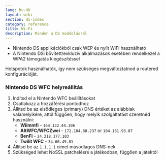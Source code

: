 ```yaml
---
lang: hu-HU
layout: wiki
section: ds-index
category: reference
title: Wi-Fi
description: Minden a DS moddolásról
---
```


- Nintendo DS applikációkból csak WEP és nyílt WiFi használható
- A Nintendo DSi bővített/exkluzív alkalmazások esetében rendelkezel a WPA2 támogatás kiegészítéssel

Hotspotok használhatók, így nem szükséges megváltoztatnod a routered konfigurációját.

### Nintendo DS WFC helyreállítás

1. Indítsd el a Nintendo WFC beállításokat
1. Csatlakozz a hozzáférési pontodhoz
1. Állítsd be az elsődleges (primary) DNS értéket az alábbiak valamelyikére, attól függően, hogy melyik szolgáltatást szeretnéd használni:
   - **Wiimmfi** - `164.132.44.106`
   - **AltWFC/WFCZwei** - `172.104.88.237` or `104.131.93.87`
   - **BenFi** - `24.218.177.103`
   - **Twilit WFC** - `34.66.49.81`
1. Állítsd be az `1.1.1.1` címet másodlagos DNS-nek
1. Szükséged lehet NoSSL patchelésre a játékodban, függően a játéktól
